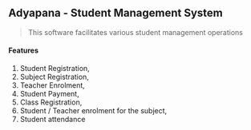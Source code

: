 ## Adyapana - Student Management System
> This software facilitates various student management operations

#### Features
1) Student Registration,
2) Subject Registration,
3) Teacher Enrolment,
4) Student Payment,
5) Class Registration,
6) Student / Teacher enrolment for the subject,
7) Student attendance
